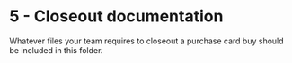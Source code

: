 # 5 - Closeout documentation

Whatever files your team requires to closeout a purchase card buy should be included in this folder.